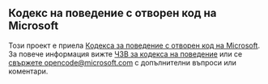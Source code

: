 ## <a name="microsoft-open-source-code-of-conduct"></a>Кодекс на поведение с отворен код на Microsoft
Този проект е приела [Кодекса за поведение с отворен код на Microsoft](https://opensource.microsoft.com/codeofconduct/).
За повече информация вижте [ЧЗВ за кодекса на поведение](https://opensource.microsoft.com/codeofconduct/faq/) или се [свържете opencode@microsoft.com](mailto:opencode@microsoft.com) с допълнителни въпроси или коментари.
